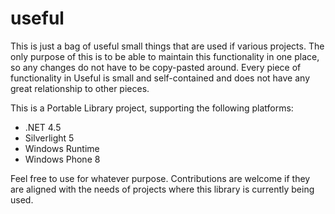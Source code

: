 useful
===========

This is just a bag of useful small things that are used if various projects. The only purpose of this is to be able to maintain this functionality in one place, so any changes do not have to be copy-pasted around. Every piece of functionality in Useful is small and self-contained and does not have any great relationship to other pieces.

This is a Portable Library project, supporting the following platforms:

* .NET 4.5
* Silverlight 5
* Windows Runtime
* Windows Phone 8

Feel free to use for whatever purpose. Contributions are welcome if they are aligned with the needs of projects where this library is currently being used.